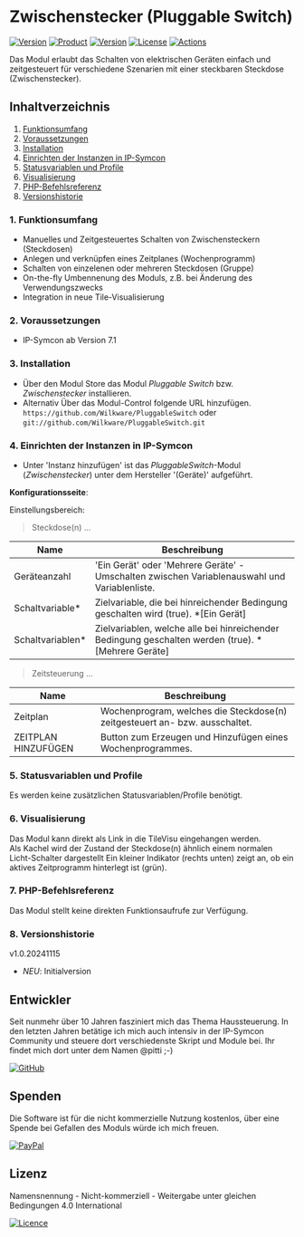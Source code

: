 # Zwischenstecker (Pluggable Switch)

[![Version](https://img.shields.io/badge/Symcon-PHP--Modul-red.svg)](https://www.symcon.de/service/dokumentation/entwicklerbereich/sdk-tools/sdk-php/)
[![Product](https://img.shields.io/badge/Symcon%20Version-7.1-blue.svg)](https://www.symcon.de/produkt/)
[![Version](https://img.shields.io/badge/Modul%20Version-1.0.20241115-orange.svg)](https://github.com/Wilkware/PluggableSwitch)
[![License](https://img.shields.io/badge/License-CC%20BY--NC--SA%204.0-green.svg)](https://creativecommons.org/licenses/by-nc-sa/4.0/)
[![Actions](https://github.com/Wilkware/PluggableSwitch/workflows/Check%20Style/badge.svg)](https://github.com/Wilkware/PluggableSwitch/actions)

Das Modul erlaubt das Schalten von elektrischen Geräten einfach und zeitgesteuert für verschiedene Szenarien mit einer steckbaren Steckdose (Zwischenstecker).  

## Inhaltverzeichnis

1. [Funktionsumfang](#user-content-1-funktionsumfang)
2. [Voraussetzungen](#user-content-2-voraussetzungen)
3. [Installation](#user-content-3-installation)
4. [Einrichten der Instanzen in IP-Symcon](#user-content-4-einrichten-der-instanzen-in-ip-symcon)
5. [Statusvariablen und Profile](#user-content-5-statusvariablen-und-profile)
6. [Visualisierung](#user-content-6-visualisierung)
7. [PHP-Befehlsreferenz](#user-content-7-php-befehlsreferenz)
8. [Versionshistorie](#user-content-8-versionshistorie)

### 1. Funktionsumfang

* Manuelles und Zeitgesteuertes Schalten von Zwischensteckern (Steckdosen)
* Anlegen und verknüpfen eines Zeitplanes (Wochenprogramm)
* Schalten von einzelenen oder mehreren Steckdosen (Gruppe)
* On-the-fly Umbennenung des Moduls, z.B. bei Änderung des Verwendungszwecks
* Integration in neue Tile-Visualisierung

### 2. Voraussetzungen

* IP-Symcon ab Version 7.1

### 3. Installation

* Über den Modul Store das Modul _Pluggable Switch_ bzw. _Zwischenstecker_ installieren.
* Alternativ Über das Modul-Control folgende URL hinzufügen.  
`https://github.com/Wilkware/PluggableSwitch` oder `git://github.com/Wilkware/PluggableSwitch.git`

### 4. Einrichten der Instanzen in IP-Symcon

* Unter 'Instanz hinzufügen' ist das _PluggableSwitch_-Modul (_Zwischenstecker_) unter dem Hersteller '(Geräte)' aufgeführt.

__Konfigurationsseite__:

Einstellungsbereich:

> Steckdose(n) ...

Name                 | Beschreibung
-------------------- | ---------------------------------
Geräteanzahl         | 'Ein Gerät' oder 'Mehrere Geräte' - Umschalten zwischen Variablenauswahl und Variablenliste.
Schaltvariable*      | Zielvariable, die bei hinreichender Bedingung geschalten wird (true). *[Ein Gerät]
Schaltvariablen*     | Zielvariablen, welche alle bei hinreichender Bedingung geschalten werden (true). *[Mehrere Geräte]

> Zeitsteuerung ...

Name                 | Beschreibung
-------------------- | ---------------------------------
Zeitplan             | Wochenprogram, welches die Steckdose(n) zeitgesteuert an- bzw. ausschaltet.
ZEITPLAN HINZUFÜGEN  | Button zum Erzeugen und Hinzufügen eines Wochenprogrammes.

### 5. Statusvariablen und Profile

Es werden keine zusätzlichen Statusvariablen/Profile benötigt.

### 6. Visualisierung

Das Modul kann direkt als Link in die TileVisu eingehangen werden.  
Als Kachel wird der Zustand der Steckdose(n) ähnlich einem normalen Licht-Schalter dargestellt
Ein kleiner Indikator (rechts unten) zeigt an, ob ein aktives Zeitprogramm hinterlegt ist (grün).

### 7. PHP-Befehlsreferenz

Das Modul stellt keine direkten Funktionsaufrufe zur Verfügung.

### 8. Versionshistorie

v1.0.20241115

* _NEU_: Initialversion

## Entwickler

Seit nunmehr über 10 Jahren fasziniert mich das Thema Haussteuerung. In den letzten Jahren betätige ich mich auch intensiv in der IP-Symcon Community und steuere dort verschiedenste Skript und Module bei. Ihr findet mich dort unter dem Namen @pitti ;-)

[![GitHub](https://img.shields.io/badge/GitHub-@wilkware-181717.svg?style=for-the-badge&logo=github)](https://wilkware.github.io/)

## Spenden

Die Software ist für die nicht kommerzielle Nutzung kostenlos, über eine Spende bei Gefallen des Moduls würde ich mich freuen.

[![PayPal](https://img.shields.io/badge/PayPal-spenden-00457C.svg?style=for-the-badge&logo=paypal)](https://www.paypal.com/cgi-bin/webscr?cmd=_s-xclick&hosted_button_id=8816166)

## Lizenz

Namensnennung - Nicht-kommerziell - Weitergabe unter gleichen Bedingungen 4.0 International

[![Licence](https://img.shields.io/badge/License-CC_BY--NC--SA_4.0-EF9421.svg?style=for-the-badge&logo=creativecommons)](https://creativecommons.org/licenses/by-nc-sa/4.0/)
